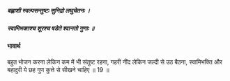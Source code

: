 ##### बह्वाशी स्वल्पसन्तुष्टः सुनिद्रो लघुचेतनः ।
##### स्वामिभक्तश्च शूरश्च षडेते श्वानतो गुणाः ॥

#### भावार्थ

बहुत भोजन करना लेकिन कम में भी संतुष्ट रहना, गहरी नींद लेकिन जल्दी से उठ बैठना, स्वामिभक्ति और बहादुरी ये छह गुण कुत्ते से सीखने चाहिए ॥ 19 ॥